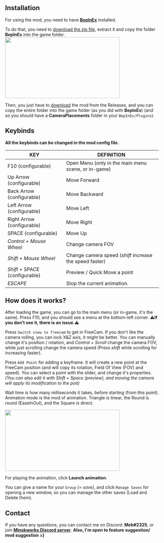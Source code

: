 ## Installation

For using the mod, you need to have <b>[BepInEx](https://github.com/BepInEx/BepInEx/releases/download/v5.4.21/BepInEx_x64_5.4.21.0.zip)</b> installed.

To do that, you need to [download the zip file](https://github.com/BepInEx/BepInEx/releases/download/v5.4.21/BepInEx_x64_5.4.21.0.zip), extract it and copy the folder <b>BepInEx</b> into the game folder.
<br>
<img height="200" src="https://cdn.discordapp.com/attachments/897896186487390218/1098716879331270879/image.png" width="375"/>

Then, you just have to [download](https://github.com/MeblIkea/CameraPlacements/releases) the mod from the Releases, and you can copy the entire folder into the game folder (as you did with **BepInEx**) (and so you should have a **CameraPlacements** folder in your `BepInEx/Plugins`).



## Keybinds

**All the keybinds can be changed in the mod config file.**

| **KEY**                        | **DEFINITION**                                          |
| ------------------------------ | ------------------------------------------------------- |
| F10 (configurable)             | Open Menu (only in the main menu scene, or in-game)     |
| Up Arrow (configurable)        | Move Forward                                            |
| Back Arrow (configurable)      | Move Backward                                           |
| Left Arrow (configurable)      | Move Left                                               |
| Right Arrow (configurable)     | Move Right                                              |
| SPACE (configurable)           | Move Up                                                 |
| *Control + Mouse Wheel*        | Change camera FOV                                       |
| *Shift + Mouse Wheel*          | Change camera speed (*shift* increase the speed faster) |
| *Shift* + SPACE (configurable) | Preview / Quick Move a point                            |
| *ESCAPE*                       | Stop the current animation.                             |



## How does it works?

After loading the game, you can go to the main menu (or in-game, it's the same).
Press F10, and you should see a menu at the bottom-left corner. ⚠️**If you don't see it, there is an issue.**⚠️

Press `Switch view to freecam` to get in FreeCam. If you don't like the camera rolling, you can lock X&Z axis, it might be better.
You can manually change it's position / rotation, and *Control + Scroll* change the camera FOV, while just scrolling change the camera speed (Press *shift* while scrolling for increasing faster).

Press `Add Point` for adding a keyframe. It will create a new point at the FreeCam position (and will copy its rotation, Field Of View (FOV) and speed).
You can select a point with the slider, and change it's properties.
*(You can also edit it with Shift + Space (preview), and moving the camera will apply its modification to the poit)*

Wait time is how many milliseconds it takes, before starting (from this point).
Animation mode is the mod of animation. Triangle is linear, the Round is round (EaseInOut), and the Square is direct.

<img height="200" src="https://cdn.discordapp.com/attachments/897896186487390218/1100802109861023815/i0.jpg" width="375"/>

For playing the animation, click **Launch animation**.

You can give a name for your `Group` *(= save)*, and click `Manage Saves` for opening a new window, so you can manage the other saves (Load and Delete them).

## Contact

If you have any questions, you can contact me on Discord: <b>Meb#2325</b>, or join <b>[Minskworks Discord server](https://discord.gg/TqCwKdR)</b>.
<b>Also, I'm open to feature suggestion/ mod suggestion =)</b>

